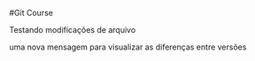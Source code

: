 
#Git Course

Testando modificações de arquivo








uma nova mensagem para visualizar as diferenças entre versões
